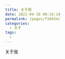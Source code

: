 ```yaml
---
title: 关于我
date: 2022-04-10 00:14:14
permalink: /pages/f10454/
categories:
  - 关于
tags:
  - 
---
```

关于我
